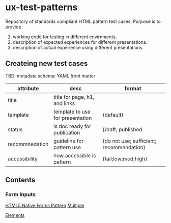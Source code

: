 # ux-test-patterns
Repository of standards compliant HTML pattern test cases.  Purpose is to provide

1. working code for testing in different envirnments.
2. description of expected experiences for different presentations.
3. description of actual experience using different presentations.


## Createing new test cases
TBD: metadata schema: YAML front matter

| attribute | desc | format |
| --- | --- | --- |
| title | title for page, h1, and links| |
| template | template to use for presentation | (default) |
| status | is doc ready for publication | {draft; published |
| recommnedation | guideline for pattern use | {do not use; sufficient; recommendation} |
| accessibility | how accessible is pattern | {fail;low;med;high} |


## Contents

### Form Inputs
[HTML5 Native Forms Pattern](interactive/inputs/input-advanced-html.md)
[Multiple <nav> Elements](sectioning/nav-hierarchical.md)
